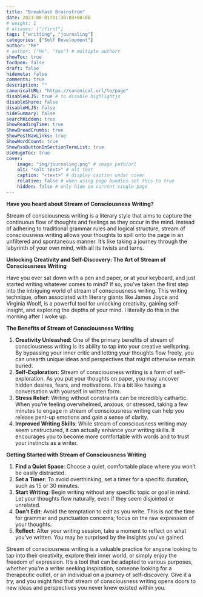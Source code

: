 ```yaml
---
title: "Breakfast Brainstrom"
date: 2023-08-01T11:30:03+00:00
# weight: 1
# aliases: ["/first"]
tags: ["writting", "journaling"]
categories: ["Self Development"]
author: "Me"
# author: ["Me", "You"] # multiple authors
showToc: true
TocOpen: false
draft: false
hidemeta: false
comments: true
description: ""
canonicalURL: "https://canonical.url/to/page"
disableHLJS: true # to disable highlightjs
disableShare: false
disableHLJS: false
hideSummary: false
searchHidden: true
ShowReadingTime: true
ShowBreadCrumbs: true
ShowPostNavLinks: true
ShowWordCount: true
ShowRssButtonInSectionTermList: true
UseHugoToc: true
cover:
    image: "img/journaling.png" # image path/url
    alt: "<alt text>" # alt text
    caption: "<text>" # display caption under cover
    relative: false # when using page bundles set this to true
    hidden: false # only hide on current single page
---
```

**Have you heard about Stream of Consciousness Writing?**

Stream of consciousness writing is a literary style that aims to capture the continuous flow of thoughts and feelings as they occur in the mind. Instead of adhering to traditional grammar rules and logical structure, stream of consciousness writing allows your thoughts to spill onto the page in an unfiltered and spontaneous manner. It’s like taking a journey through the labyrinth of your own mind, with all its twists and turns.

**Unlocking Creativity and Self-Discovery: The Art of Stream of Consciousness Writing**

Have you ever sat down with a pen and paper, or at your keyboard, and just started writing whatever comes to mind? If so, you’ve taken the first step into the intriguing world of stream of consciousness writing. This writing technique, often associated with literary giants like James Joyce and Virginia Woolf, is a powerful tool for unlocking creativity, gaining self-insight, and exploring the depths of your mind. I literally do this in the morning after I woke up.

**The Benefits of Stream of Consciousness Writing**

1. **Creativity Unleashed:** One of the primary benefits of stream of consciousness writing is its ability to tap into your creative wellspring. By bypassing your inner critic and letting your thoughts flow freely, you can unearth unique ideas and perspectives that might otherwise remain buried.
2. **Self-Exploration:** Stream of consciousness writing is a form of self-exploration. As you put your thoughts on paper, you may uncover hidden desires, fears, and motivations. It’s a bit like having a conversation with yourself in written form.
3. **Stress Relief:** Writing without constraints can be incredibly cathartic. When you’re feeling overwhelmed, anxious, or stressed, taking a few minutes to engage in stream of consciousness writing can help you release pent-up emotions and gain a sense of clarity.
4. **Improved Writing Skills**: While stream of consciousness writing may seem unstructured, it can actually enhance your writing skills. It encourages you to become more comfortable with words and to trust your instincts as a writer.

**Getting Started with Stream of Consciousness Writing**

1. **Find a Quiet Space**: Choose a quiet, comfortable place where you won’t be easily distracted.
2. **Set a Timer**: To avoid overthinking, set a timer for a specific duration, such as 15 or 30 minutes.
3. **Start Writing**: Begin writing without any specific topic or goal in mind. Let your thoughts flow naturally, even if they seem disjointed or unrelated.
4. **Don’t Edit**: Avoid the temptation to edit as you write. This is not the time for grammar and punctuation concerns; focus on the raw expression of your thoughts.
5. **Reflect**: After your writing session, take a moment to reflect on what you’ve written. You may be surprised by the insights you’ve gained.

Stream of consciousness writing is a valuable practice for anyone looking to tap into their creativity, explore their inner world, or simply enjoy the freedom of expression. It’s a tool that can be adapted to various purposes, whether you’re a writer seeking inspiration, someone looking for a therapeutic outlet, or an individual on a journey of self-discovery. Give it a try, and you might find that stream of consciousness writing opens doors to new ideas and perspectives you never knew existed within you.
